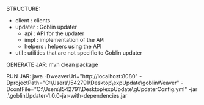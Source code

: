 STRUCTURE:

- client : clients
- updater : Goblin updater
  - api : API for the updater
  - impl : implementation of the API
  - helpers : helpers using the API
- util : utilities that are not specific to Goblin updater

GENERATE JAR:
mvn clean package

RUN JAR:
java -DweaverUrl="http://localhost:8080" -DprojectPath="C:\Users\I542791\Desktop\expUpdate\goblinWeaver" -DconfFile="C:\Users\I542791\Desktop\expUpdate\gUpdaterConfig.yml" -jar .\goblinUpdater-1.0.0-jar-with-dependencies.jar